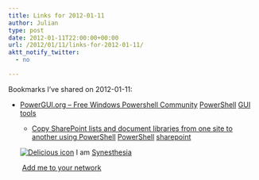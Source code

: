 ```yaml
---
title: Links for 2012-01-11
author: Julian
type: post
date: 2012-01-11T22:00:00+00:00
url: /2012/01/11/links-for-2012-01-11/
aktt_notify_twitter:
  - no

---
```

Bookmarks I&#8217;ve shared on 2012-01-11:

  * [PowerGUI.org &#8211; Free Windows Powershell Community][1] 
    [PowerShell][2] [GUI][3] [tools][4] </li> 
    
      * [Copy SharePoint lists and document libraries from one site to another using PowerShell][5] 
        [PowerShell][2] [sharepoint][6] </li> </ul> 
        
        <p class="deliciouslink">
          <a href="https://del.icio.us/synesthesia" title="See all my bookmarks on del.icio.us"><img src="https://www.synesthesia.co.uk/images/deliciousicon.jpg" alt="Delicious icon" /></a>&nbsp;I am <a href="https://del.icio.us/synesthesia" title="See all my bookmarks on del.icio.us">Synesthesia</a>
        </p>
        
        <p class="deliciouslink">
          <a href="https://del.icio.us/network?add=synesthesia" title="Add me to your del.icio.us network"><img src="https://www.synesthesia.co.uk/images/add.gif" alt="" /></a>&nbsp;<a href="https://del.icio.us/network?add=synesthesia" title="Add me to your del.icio.us network">Add me to your network</a>
        </p>

 [1]: https://powergui.org/index.jspa
 [2]: https://www.delicious.com/synesthesia/PowerShell
 [3]: https://www.delicious.com/synesthesia/GUI
 [4]: https://www.delicious.com/synesthesia/tools
 [5]: https://get-spscripts.com/2011/10/copy-sharepoint-lists-and-document.html
 [6]: https://www.delicious.com/synesthesia/sharepoint
